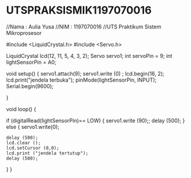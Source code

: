 # UTSPRAKSISMIK1197070016

//Nama : Aulia Yusa
//NIM : 1197070016
//UTS Praktikum Sistem Mikroprosesor


#include <LiquidCrystal.h>
#include <Servo.h>

LiquidCrystal lcd(12, 11, 5, 4, 3, 2);
Servo servo1;
int servoPin = 9;
int lightSensorPin = A0;


void setup() {
  servo1.attach(9);
  servo1.write (0) ;
  lcd.begin(16, 2);
  lcd.print("jendela terbuka");
  pinMode(lightSensorPin, INPUT);
  Serial.begin(9600);
  
}

void loop() {
  
  if (digitalRead(lightSensorPin)== LOW)
  {
     servo1.write (90);;
    delay (500);
  }
  else
  {
  servo1.write(0); 
    
    delay (500);
    lcd.clear ();
    lcd.setCursor (0,0);
    lcd.print ("jendela tertutup");
    delay (500);
    
  }
  }
 
